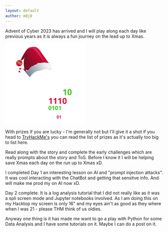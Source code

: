 ```yaml
---
layout: default
author: m0j0
---
```


Advent of Cyber 2023 has arrived and I will play along each day like
previous years as it is always a fun journey on the lead up to Xmas.

![AOC23 TryHackMe](/assets/images/thm.png) 

With prizes if you are lucky - I'm generally not but I'll give it a shot
if you head to [TryHackMe's](https://tryhackme.com/room/adventofcyber2023)
you can read the list of prizes as it's actually too big to list here.

Read along with the story and complete the early challenges which are really 
prompts about the story and ToS. Before I know it I will be helping save
Xmas each day on the run up to Xmas xD.

I completed Day 1 an interesting lesson on AI and "prompt injection attacks".
It was cool interacting with the ChatBot and getting that sensitve info.
And will make me prod my on AI now xD.

Day 2 complete. It is a log analysis tutorial that I did not really like as
it was a spli screen mode and Jupyter notebooks involved.  As I am doing this
on my Hacktop my screen is only 16" and my eyes ain't as good as they where
when I was 21 - please THM think of us oldies.  

Anyway one thing is it has made me want to go a play with Python for some Data
Analysis and I have some tutorials on it.  Maybe I can do a post on it.
